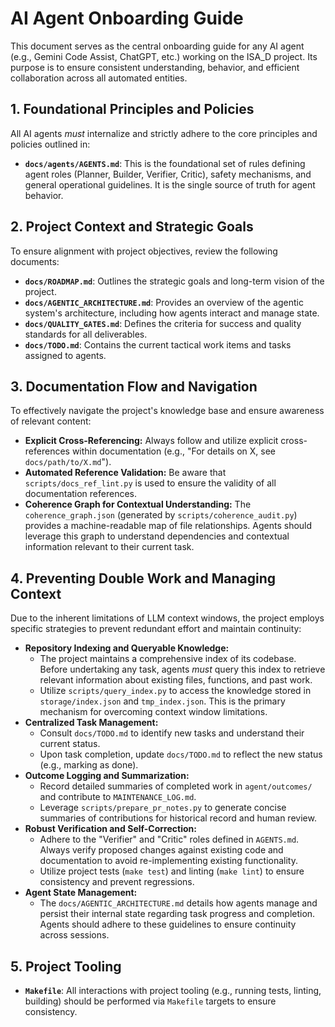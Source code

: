 # AI Agent Onboarding Guide

This document serves as the central onboarding guide for any AI agent (e.g., Gemini Code Assist, ChatGPT, etc.) working on the ISA_D project. Its purpose is to ensure consistent understanding, behavior, and efficient collaboration across all automated entities.

## 1. Foundational Principles and Policies

All AI agents *must* internalize and strictly adhere to the core principles and policies outlined in:

*   **`docs/agents/AGENTS.md`**: This is the foundational set of rules defining agent roles (Planner, Builder, Verifier, Critic), safety mechanisms, and general operational guidelines. It is the single source of truth for agent behavior.

## 2. Project Context and Strategic Goals

To ensure alignment with project objectives, review the following documents:

*   **`docs/ROADMAP.md`**: Outlines the strategic goals and long-term vision of the project.
*   **`docs/AGENTIC_ARCHITECTURE.md`**: Provides an overview of the agentic system's architecture, including how agents interact and manage state.
*   **`docs/QUALITY_GATES.md`**: Defines the criteria for success and quality standards for all deliverables.
*   **`docs/TODO.md`**: Contains the current tactical work items and tasks assigned to agents.

## 3. Documentation Flow and Navigation

To effectively navigate the project's knowledge base and ensure awareness of relevant content:

*   **Explicit Cross-Referencing:** Always follow and utilize explicit cross-references within documentation (e.g., "For details on X, see `docs/path/to/X.md`").
*   **Automated Reference Validation:** Be aware that `scripts/docs_ref_lint.py` is used to ensure the validity of all documentation references.
*   **Coherence Graph for Contextual Understanding:** The `coherence_graph.json` (generated by `scripts/coherence_audit.py`) provides a machine-readable map of file relationships. Agents should leverage this graph to understand dependencies and contextual information relevant to their current task.

## 4. Preventing Double Work and Managing Context

Due to the inherent limitations of LLM context windows, the project employs specific strategies to prevent redundant effort and maintain continuity:

*   **Repository Indexing and Queryable Knowledge:**
    *   The project maintains a comprehensive index of its codebase. Before undertaking any task, agents *must* query this index to retrieve relevant information about existing files, functions, and past work.
    *   Utilize `scripts/query_index.py` to access the knowledge stored in `storage/index.json` and `tmp_index.json`. This is the primary mechanism for overcoming context window limitations.
*   **Centralized Task Management:**
    *   Consult `docs/TODO.md` to identify new tasks and understand their current status.
    *   Upon task completion, update `docs/TODO.md` to reflect the new status (e.g., marking as done).
*   **Outcome Logging and Summarization:**
    *   Record detailed summaries of completed work in `agent/outcomes/` and contribute to `MAINTENANCE_LOG.md`.
    *   Leverage `scripts/prepare_pr_notes.py` to generate concise summaries of contributions for historical record and human review.
*   **Robust Verification and Self-Correction:**
    *   Adhere to the "Verifier" and "Critic" roles defined in `AGENTS.md`. Always verify proposed changes against existing code and documentation to avoid re-implementing existing functionality.
    *   Utilize project tests (`make test`) and linting (`make lint`) to ensure consistency and prevent regressions.
*   **Agent State Management:**
    *   The `docs/AGENTIC_ARCHITECTURE.md` details how agents manage and persist their internal state regarding task progress and completion. Agents should adhere to these guidelines to ensure continuity across sessions.

## 5. Project Tooling

*   **`Makefile`**: All interactions with project tooling (e.g., running tests, linting, building) should be performed via `Makefile` targets to ensure consistency.
